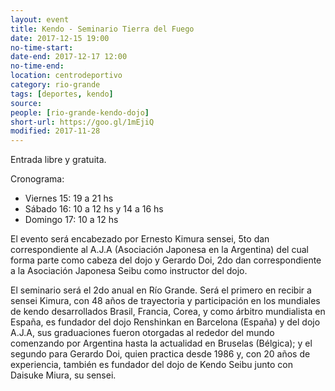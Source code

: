 ```yaml
---
layout: event 
title: Kendo - Seminario Tierra del Fuego
date: 2017-12-15 19:00
no-time-start: 
date-end: 2017-12-17 12:00
no-time-end: 
location: centrodeportivo
category: rio-grande
tags: [deportes, kendo]
source: 
people: [rio-grande-kendo-dojo]
short-url: https://goo.gl/1mEjiQ
modified: 2017-11-28
---
```


Entrada libre y gratuita.

Cronograma:

- Viernes 15: 19 a 21 hs
- Sábado 16: 10 a 12 hs y 14 a 16 hs
- Domingo 17: 10 a 12 hs


El evento será encabezado por Ernesto Kimura sensei, 5to dan correspondiente al A.J.A (Asociación Japonesa en la Argentina) del cual forma parte como cabeza del dojo y Gerardo Doi, 2do dan correspondiente a la Asociación Japonesa Seibu como instructor del dojo. 

El seminario será el 2do anual en Río Grande. Será el primero en recibir a sensei Kimura, con 48 años de trayectoria y participación en los mundiales de kendo desarrollados Brasil, Francia, Corea, y como árbitro mundialista en España, es fundador del dojo Renshinkan en Barcelona (España) y del dojo A.J.A, sus graduaciones fueron otorgadas al rededor del mundo comenzando por Argentina hasta la actualidad en Bruselas (Bélgica); y el segundo  para Gerardo Doi, quien practica desde 1986 y, con 20 años de experiencia, también es fundador del dojo de Kendo Seibu junto con Daisuke Miura, su sensei.

